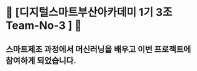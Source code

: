 # 🐳 [디지털스마트부산아카데미 1기 3조 Team-No-3 ] 🐬
## 스마트제조 과정에서 머신러닝을 배우고 이번 프로젝트에 참여하게 되었습니다.

<!--

**Here are some ideas to get you started:**

🙋‍♀️ A short introduction - what is your organization all about?
🌈 Contribution guidelines - how can the community get involved?
👩‍💻 Useful resources - where can the community find your docs? Is there anything else the community should know?
🍿 Fun facts - what does your team eat for breakfast?
🧙 Remember, you can do mighty things with the power of [Markdown](https://docs.github.com/github/writing-on-github/getting-started-with-writing-and-formatting-on-github/basic-writing-and-formatting-syntax)
-->
